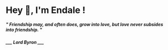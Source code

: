 <h1 title="head"> Hey 👋, I'm Endale !</h1>

**<h5><i>" Friendship may, and often does, grow into love, but love never subsides into friendship. "</i></h5>**

*<b>___ Lord Byron ___</b>*
